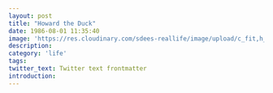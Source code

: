 ```yaml
---
layout: post
title: "Howard the Duck"
date: 1986-08-01 11:35:40
image: 'https://res.cloudinary.com/sdees-reallife/image/upload/c_fit,h_315,w_600/v1541674101/howard-the-duck.jpg'
description:
category: 'life'
tags:
twitter_text: Twitter text frontmatter
introduction:
---
```

